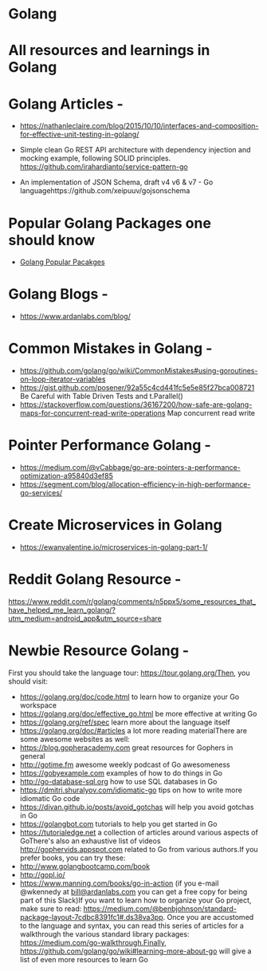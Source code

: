 # Golang
# All resources and learnings in Golang 

# Golang Articles  -

- https://nathanleclaire.com/blog/2015/10/10/interfaces-and-composition-for-effective-unit-testing-in-golang/

- Simple clean Go REST API architecture with dependency injection and mocking example, following SOLID principles.
https://github.com/irahardianto/service-pattern-go

- An implementation of JSON Schema, draft v4 v6 & v7 - Go languagehttps://github.com/xeipuuv/gojsonschema

# Popular Golang Packages one should know
- [Golang Popular Pacakges](https://github.com/sethiyash/Golang/blob/main/blogs/popular_packages.md#golang-packages-you-should-know)
# Golang Blogs - 

- https://www.ardanlabs.com/blog/


# Common Mistakes in Golang -

- https://github.com/golang/go/wiki/CommonMistakes#using-goroutines-on-loop-iterator-variables
- https://gist.github.com/posener/92a55c4cd441fc5e5e85f27bca008721 Be Careful with Table Driven Tests and t.Parallel()
- https://stackoverflow.com/questions/36167200/how-safe-are-golang-maps-for-concurrent-read-write-operations Map concurrent read write 


# Pointer Performance Golang - 
- https://medium.com/@vCabbage/go-are-pointers-a-performance-optimization-a95840d3ef85
- https://segment.com/blog/allocation-efficiency-in-high-performance-go-services/


# Create Microservices in Golang
- https://ewanvalentine.io/microservices-in-golang-part-1/

# Reddit Golang Resource - 
https://www.reddit.com/r/golang/comments/n5ppx5/some_resources_that_have_helped_me_learn_golang/?utm_medium=android_app&utm_source=share

# Newbie Resource Golang - 

First you should take the language tour: https://tour.golang.org/Then, you should visit:
- https://golang.org/doc/code.html to learn how to organize your Go workspace
- https://golang.org/doc/effective_go.html be more effective at writing Go
- https://golang.org/ref/spec learn more about the language itself
- https://golang.org/doc/#articles a lot more reading materialThere are some awesome websites as well:
- https://blog.gopheracademy.com great resources for Gophers in general
- http://gotime.fm awesome weekly podcast of Go awesomeness
- https://gobyexample.com examples of how to do things in Go
- http://go-database-sql.org how to use SQL databases in Go
- https://dmitri.shuralyov.com/idiomatic-go tips on how to write more idiomatic Go code
- https://divan.github.io/posts/avoid_gotchas will help you avoid gotchas in Go
- https://golangbot.com tutorials to help you get started in Go
- https://tutorialedge.net a collection of articles around various aspects of GoThere's also an exhaustive list of videos http://gophervids.appspot.com related to Go from various authors.If you prefer books, you can try these:
- http://www.golangbootcamp.com/book
- http://gopl.io/
- https://www.manning.com/books/go-in-action (if you e-mail @wkennedy at bill@ardanlabs.com you can get a free copy for being part of this Slack)If you want to learn how to organize your Go project, make sure to read: https://medium.com/@benbjohnson/standard-package-layout-7cdbc8391fc1#.ds38va3pp.
Once you are accustomed to the language and syntax, you can read this series of articles for a walkthrough the various standard library packages: https://medium.com/go-walkthrough.Finally, https://github.com/golang/go/wiki#learning-more-about-go will give a list of even more resources to learn Go

